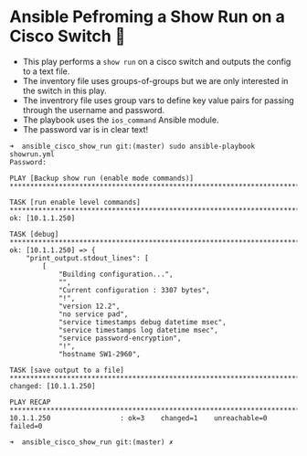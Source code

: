 # Ansible Pefroming a Show Run on a Cisco Switch :musical_keyboard:

* This play performs a `show run` on a cisco switch and outputs the config to a text file. 
* The inventory file uses groups-of-groups but we are only interested in the switch in this play.
* The inventrory file uses group vars to define key value pairs for passing through the username and password.
* The playbook uses the `ios_command` Ansible module.
* The password var is in clear text!

```
➜  ansible_cisco_show_run git:(master) sudo ansible-playbook showrun.yml
Password:

PLAY [Backup show run (enable mode commands)] ***************************************************************************************

TASK [run enable level commands] ****************************************************************************************************
ok: [10.1.1.250]

TASK [debug] ************************************************************************************************************************
ok: [10.1.1.250] => {
    "print_output.stdout_lines": [
        [
            "Building configuration...",
            "",
            "Current configuration : 3307 bytes",
            "!",
            "version 12.2",
            "no service pad",
            "service timestamps debug datetime msec",
            "service timestamps log datetime msec",
            "service password-encryption",
            "!",
            "hostname SW1-2960",
```
```
TASK [save output to a file] ********************************************************************************************************
changed: [10.1.1.250]

PLAY RECAP **************************************************************************************************************************
10.1.1.250                 : ok=3    changed=1    unreachable=0    failed=0

➜  ansible_cisco_show_run git:(master) ✗
```

